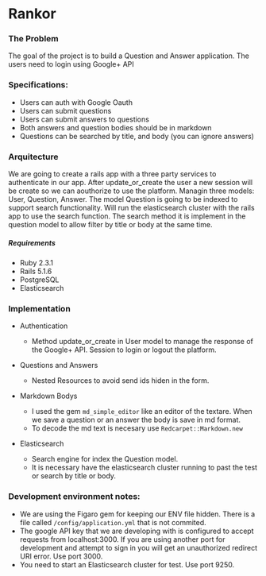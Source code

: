 # Rankor

### The Problem 
The goal of the project is to build a Question and Answer application.
The users need to login using Google+ API


### Specifications:

- Users can auth with Google Oauth
- Users can submit questions
- Users can submit answers to questions
- Both answers and question bodies should be in markdown
- Questions can be searched by title, and body (you can ignore answers)



### Arquitecture
We are going to create a rails app with a three party services to authenticate in our app.
After update_or_create the user a new session will be create so we can aouthorize to use the platform. 
Managin three models: User, Question, Answer.
The model Question is going to be indexed to support search functionality.
Will run the elasticsearch cluster with the rails app to use the search function. The search method it is implement in the 
question model to allow filter by title or body at the same time.


##### Requirements
- Ruby 2.3.1
- Rails 5.1.6
- PostgreSQL
- Elasticsearch

### Implementation

- Authentication
  - Method update_or_create in User model to manage the response of the Google+ API.
  Session to login or logout the platform. 


- Questions and Answers
  - Nested Resources to avoid send ids hiden in the form.


- Markdown Bodys
  - I used the gem `md_simple_editor` like an editor of the textare. When we save a question or an answer the body is save in md format.
  - To decode the md text is necesary use `Redcarpet::Markdown.new`   
  
  
- Elasticsearch
  - Search engine for index the Question model.
  - It is necessary have the elasticsearch cluster running to past the test or search by title or body.
  


### Development environment notes:
  - We are using the Figaro gem for keeping our ENV file hidden. There is a file called `/config/application.yml` that is not commited. 
  - The google API key that we are developing with is configured to accept requests from localhost:3000. If you are using another port for development and attempt to sign in you will get an unauthorized redirect URI error. Use port 3000.
  - You need to start an Elasticsearch cluster for test. Use port 9250.
  
